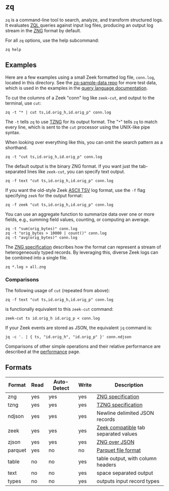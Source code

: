 # `zq`

`zq` is a command-line tool to search, analyze, and transform structured logs. 
 It evaluates [ZQL ](../../zql/docs/README.md) queries against input log
  files, producing an output log stream in the [ZNG](../../zng/docs/spec.md)
  format by default.
  
For all `zq` options, use the help subcommand:

```
zq help
```

## Examples

Here are a few examples using a small Zeek formatted log file, `conn.log`,
located in this directory. See the
[zq-sample-data repo](https://github.com/brimsec/zq-sample-data) for more test
data, which is used in the examples in the
[query language documentation](../../zql/docs/README.md).

To cut the columns of a Zeek "conn" log like `zeek-cut`, and output to the
 terminal, use `cut`:

```
zq -t "* | cut ts,id.orig_h,id.orig_p" conn.log
```

The `-t` tells `zq` to use [TZNG](../../zng/docs/spec.md#4-zng-text-format-tzng)
for its output format. The "`*`" 
tells `zq` to match every line, which is sent to the `cut` processor
using the UNIX-like pipe syntax.

When looking over everything like this, you can omit the search pattern
as a shorthand.
```
zq -t "cut ts,id.orig_h,id.orig_p" conn.log
```

The default output is the binary ZNG format. If you want just the tab-separated
 lines like `zeek-cut`, you can specify text output.
```
zq -f text "cut ts,id.orig_h,id.orig_p" conn.log
```
If you want the old-style Zeek [ASCII TSV](https://docs.zeek.org/en/master/log-formats.html#zeek-tsv-format-logs)
log format, use the `-f` flag specifying `zeek` for the output
format:
```
zq -f zeek "cut ts,id.orig_h,id.orig_p" conn.log
```
You can use an aggregate function to summarize data over one or
more fields, e.g., summing field values, counting, or computing an average.
```
zq -t "sum(orig_bytes)" conn.log
zq -t "orig_bytes > 10000 | count()" conn.log
zq -t "avg(orig_bytes)" conn.log
```

The [ZNG specification](../../zng/docs/spec.md) describes how the format can
represent a stream of heterogeneously typed records. By leveraging this,
diverse Zeek logs can be combined into a single file.

```
zq *.log > all.zng
```

### Comparisons

The following usage of `cut` (repeated from above):

```
zq -f text "cut ts,id.orig_h,id.orig_p" conn.log
```

is functionally equivalent to this `zeek-cut` command:

```
zeek-cut ts id.orig_h id.orig_p < conn.log
```

If your Zeek events are stored as JSON, the equivalent `jq` command is:

```
jq -c '. | { ts, "id.orig_h", "id.orig_p" }' conn.ndjson
```

Comparisons of other simple operations and their relative performance are described
at the [performance](../../performance/README.md) page.


## Formats

| Format | Read | Auto-Detect | Write | Description |
|--------|------|-------------|-------|-------------|
| zng | yes | yes | yes | [ZNG specification](../../zng/docs/spec.md) |
| tzng | yes | yes | yes | [TZNG specification](../../zng/docs/spec.md#4-zng-text-format-tzng) |
| ndjson | yes | yes | yes | Newline delimited JSON records |
| zeek  | yes | yes | yes | [Zeek compatible](https://docs.zeek.org/en/master/log-formats.html#zeek-tsv-format-logs) tab separated values |
| zjson | yes | yes | yes | [ZNG over JSON](../../zng/docs/zng-over-json.md) |
| parquet | yes | no | no | [Parquet file format](https://github.com/apache/parquet-format#file-format)
| table | no | no | yes | table output, with column headers |
| text | no | no | yes | space separated output |
| types | no | no | yes | outputs input record types |
